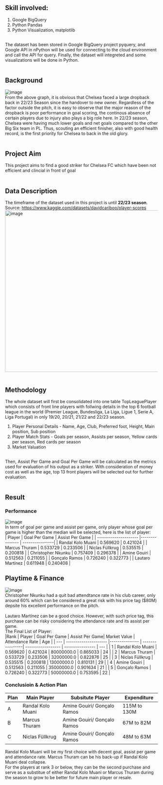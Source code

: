 ## Skill involved:
<ol>
  <li>Google BigQuery</li>
  <li>Python Pandas</li>
  <li>Python Visualization, matplotlib</li>
</ol><br>
The dataset has been stored in Google BigQuery project pyquery, and Google API in nPython will be used for connecting to the cloud environment and call the API for query. Finally, the dataset will integreted and some visualizations will be done in Python.
<br><br>

## Background
![image](https://github.com/user-attachments/assets/9947a546-6274-4501-b50d-21bd00876d24) <br>
From the above graph, it is obvious that Chelsea faced a large dropback back in 22/23 Season since the handover to new owner. Regardless of the factor outside the pitch, it is easy to observe that the major reason of the dropback is poor performance in goal scoring, the continous absence of certain players due to injury also plays a big role here. In 22/23 season, Chelsea were having much lower goals and net goals compared to the other Big Six team in PL. Thus, scouting an efficient finisher, also with good health record, is the first priority for Chelsea to back in the old glory.
<br><br>

## Project Aim
This project aims to find a good striker for Chelsea FC which have been not efficient and clincial in front of goal
<br><br>

## Data Description
The timeframe of the dataset used in this project is until **22/23 season**. <br>
Source: https://www.kaggle.com/datasets/davidcariboo/player-scores
<img width="533" alt="image" src="https://github.com/user-attachments/assets/9c5bd3b6-0b54-4375-92cc-06643244b5db">
<br><br>

## Methodology
The whole dataset will first be consolidated into one table TopLeaguePlayer which consists of front line players with follwing details in the top 6 football league in the world (Premier League, Bundesliga, La Liga, Ligue 1, Serie A, Liga Portugal) in only 19/20, 20/21, 21/22 and 22/23 season.
<ol>
<li>Player Personal Details - Name, Age, Club, Preferred foot, Height, Main position, Sub position</li>
<li>Player Match Stats - Goals per season, Assists per season, Yellow cards per season, Red cards per season</li>
<li>Market Valuation</li>
</ol><br>
Then, Assist Per Game and Goal Per Game will be calculated as the metrics used for evaluation of his output as a striker. With consideration of money cost as well as the age, top 13 front players will be selected out for further evaluation.
<br><br>

## Result
### Performance
![image](https://github.com/user-attachments/assets/1a71a4bb-e89d-45bc-87b6-61b0cd10bbd0) <br>
In term of goal per game and assist per game, only player whose goal per game is higher than the median will be selected, here is the list of player: <br>
| Player                | Goal Per Game  | Assist Per Game |
| --------------------- |--------------- | ----------------|
| Randal Kolo Muani     | 0.569620       | 0.421024        |
| Marcus Thuram	        | 0.533729       | 0.233506        |
| Niclas Füllkrug	      | 0.535515       | 0.200818        |
| Christopher Nkunku    | 0.757409       | 0.296378        |
| Amine Gouiri          | 0.512563       | 0.211055        |
| Gonçalo Ramos	        | 0.726240       | 0.322773        |
| Lautaro Martínez      | 0.611948       | 0.240408        |


## Playtime & Finance
![image](https://github.com/user-attachments/assets/0c6bed8b-701a-4cfe-a7c5-739ea31b8e8f) <br>
Christopher Nkunku had a quit bad attendtance rate in his club career, only around 60% which can be considered a great risk with his price tag ($80M) depsite his excellent performance on the pitch. <br><br>
Lautaro Martínez can be a good choice. However, with such price tag, this purchase can be risky considering the attendance rate and its assist per game. <br>
The Final List of Player: <br>
|Rank | Player                | Goal Per Game  | Assist Per Game| Market Value        | Attendance Rate  | Age |
| --- | --------------------- |--------------- | ----------------| ------------------ | ---------------- | --- |
| 1   | Randal Kolo Muani     | 0.569620       | 0.421024        | 80000000.0         | 0.865033         | 24  |
| 2   | Marcus Thuram	        | 0.533729       | 0.233506        | 32000000.0         | 0.822876         | 25  |
| 3   | Niclas Füllkrug	      | 0.535515       | 0.200818        | 13000000.0         | 0.810131         | 29  |
| 4   | Amine Gouiri          | 0.512563       | 0.211055        | 35000000.0         | 0.901634         | 21  |
| 5   | Gonçalo Ramos	        | 0.726240       | 0.322773        | 50000000.0         | 0.753595         | 22  |

### Conclusioin & Action Plan
| Plan | Main Player       | Subsitute Player            | Expenditure  |
| -----| ----------------- | --------------------------- | ------------ |
| A    | Randal Kolo Muani | Amine Gouiri/ Gonçalo Ramos | 115M to 130M |
| B    | Marcus Thuram     | Amine Gouiri/ Gonçalo Ramos | 67M to 82M   |
| C    | Niclas Füllkrug   | Amine Gouiri/ Gonçalo Ramos | 48M to 63M   | 

Randal Kolo Muani will be my first choice with decent goal, assist per game and attendance rate. Marcus Thuram can be his back-up if Randal Kolo Muani deal collapse.<br>
For the players at rank 3 or below, they can be the second purchase and serve as a substitue of either Randal Kolo Muani or Marcus Thuram during the season to grow to be better for future main player or resale. <br>

